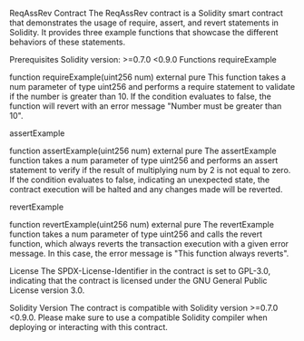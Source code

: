 ReqAssRev Contract
The ReqAssRev contract is a Solidity smart contract that demonstrates the usage of require, assert, and revert statements in Solidity. It provides three example functions that showcase the different behaviors of these statements.

Prerequisites
Solidity version: >=0.7.0 <0.9.0
Functions
requireExample

function requireExample(uint256 num) external pure
This function takes a num parameter of type uint256 and performs a require statement to validate if the number is greater than 10. If the condition evaluates to false, the function will revert with an error message "Number must be greater than 10".

assertExample

function assertExample(uint256 num) external pure
The assertExample function takes a num parameter of type uint256 and performs an assert statement to verify if the result of multiplying num by 2 is not equal to zero. If the condition evaluates to false, indicating an unexpected state, the contract execution will be halted and any changes made will be reverted.

revertExample

function revertExample(uint256 num) external pure
The revertExample function takes a num parameter of type uint256 and calls the revert function, which always reverts the transaction execution with a given error message. In this case, the error message is "This function always reverts".

License
The SPDX-License-Identifier in the contract is set to GPL-3.0, indicating that the contract is licensed under the GNU General Public License version 3.0.

Solidity Version
The contract is compatible with Solidity version >=0.7.0 <0.9.0. Please make sure to use a compatible Solidity compiler when deploying or interacting with this contract.
